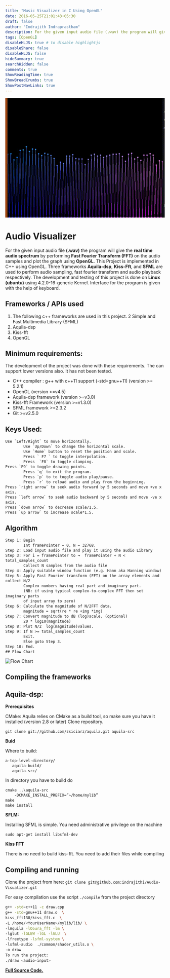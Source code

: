 ```yaml
---
title: "Music Visualizer in C Using OpenGL"
date: 2016-05-25T21:01:43+05:30
draft: false
author: "Indrajith Indraprastham"
description: For the given input audio file (.wav) the program will give the real time audio spectrum by performing Fast Fourier Transform (FFT) on the audio samples and plot the graph using OpenGL. 
tags: [OpenGL]
disableHLJS: true # to disable highlightjs
disableShare: false
disableHLJS: false
hideSummary: true
searchHidden: false
comments: true 
ShowReadingTime: true
ShowBreadCrumbs: true
ShowPostNavLinks: true
---
```



![Audio Visualizer](/spectrum.gif "Screenshot of spectrum")

# Audio Visualizer

For the given input audio file **(.wav)** the program will give the **real time audio spectrum** by performing **Fast Fourier Transform (FFT)** on the audio samples and plot the graph using **OpenGL**.
This Project is implemented in C++ using OpenGL. Three frameworks **Aquila-dsp**, **Kiss-Fft**, and **SFML** are used to perform audio sampling, fast fourier transform and audio playback respectively. The development and testing of this project is done on **Linux (ubuntu)** using 4.2.0-16-generic Kernel. Interface for the program is given with the help of keyboard.  

## Frameworks / APIs used
 1. The following c++ frameworks are used in this project.
 2 Simple and Fast Multimedia Library (SFML)
 3. Aquila-dsp
 4. Kiss-fft 
 5. OpenGL

## Minimum requirements:
The development of the project was done with these requirements. The can support lower versions also. It has not been tested.
 
 * C++ compiler : g++ with c++11 support (-std=gnu++11) (version >= 5.2.1)
 * OpenGL (version >=v4.5)
 * Aquila-dsp framework (version >=v3.0)
 * Kiss-fft Framework (version >=v1.3.0)
 * SFML framework  >=2.3.2
 * Git >=v2.5.0

## Keys Used:
```
Use `Left/Right` to move horizontally.
        Use `Up/Down` to change the horizontal scale.
        Use `Home` button to reset the position and scale.
        Press ` F7 ` to toggle interpolation.
        Press  `F8` to toggle clamping.
Press `F9` to toggle drawing points.
        Press `q` to exit the program.
        Press `p` to to toggle audio play/pause.
        Press `r` to reload audio and play from the beginning.    
Press `right arrow` to seek audio forward by 5 seconds and move +ve x axis.
Press `left arrow` to seek audio backward by 5 seconds and move -ve x axis.
Press `down arrow` to decrease scale/1.5.
Press `up arrow` to increase scale*1.5.
```
## Algorithm
```
Step 1: Begin
		Int framePointer = 0, N = 32768.
Step 2: Load input audio file and play it using the audio Library
Step 3: For i = framePointer to →  framePointer + N < total_samples_count
		Collect N samples from the audio file 
Step 4: Apply suitable window function (e.g. Hann aka Hanning window)
Step 5: Apply Fast Fourier transform (FFT) on the array elements and collect N/2 
		Complex numbers having real part and imaginary part. 
		(NB: if using typical complex-to-complex FFT then set imaginary parts 
		of input array to zero)
Step 6: Calculate the magnitude of N/2FFT data.
		magnitude = sqrt(re * re +img *img) 
Step 7: Convert magnitude to dB (log)scale. (optional)
		20 * log10(magnitude)
Step 8: Plot N/2  log(magnitude)values.
Step 9: If N >= total_samples_count 
        Exit. 
        Else goto Step 3.
Step 10: End.
## Flow Chart
```

![Flow Chart](/flowchart.png "Flowchart")

## Compiling the frameworks

## Aquila-dsp:
**Prerequisites**

CMake: Aquila relies on CMake as a build tool, so make sure you have it installed (version 2.8 or later)
Clone repository.

```
git clone git://github.com/zsiciarz/aquila.git aquila-src
```
**Buid**

Where to build:

```
a-top-level-directory/
   aquila-build/
   aquila-src/
```
In directory you have to build do

```
cmake ..\aquila-src
    -DCMAKE_INSTALL_PREFIX=”~/home/mylib”
make
make install
```
**SFLM:**

Installing SFML is simple. You need administrative privilege on the machine

```
sudo apt-get install libsfml-dev
```
**Kiss FFT**

There is no need to build kiss-fft. You need to add their files while compiling

## Compiling and running

Clone the project from here: `git clone git@github.com:indrajithi/Audio-Visualizer.git`

For easy compilation use the script `./compile` from the project directory

```bash
g++ -std=c++11 -c draw.cpp
g++ -std=gnu++11 draw.o  \
kiss_fft130/kiss_fft.c  \
-L /home/<YourUserName>/mylib/lib/ \
-lAquila -lOoura_fft -lm \
-lglut -lGLEW -lGL -lGLU  \
-lfreetype -lsfml-system \
-lsfml-audio  ./common/shader_utils.o \
-o draw
To run the project: 
./draw <audio-input>
```

**[Full Source Code.](https://github.com/indrajithi/Audio-Visualizer)**
